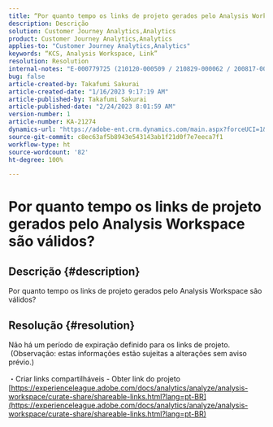 ```yaml
---
title: “Por quanto tempo os links de projeto gerados pelo Analysis Workspace são válidos?”
description: Descrição
solution: Customer Journey Analytics,Analytics
product: Customer Journey Analytics,Analytics
applies-to: "Customer Journey Analytics,Analytics"
keywords: “KCS, Analysis Workspace, Link”
resolution: Resolution
internal-notes: "E-000779725 (210120-000509 / 210829-000062 / 200817-000457 / 190620-000374)"
bug: false
article-created-by: Takafumi Sakurai
article-created-date: "1/16/2023 9:17:19 AM"
article-published-by: Takafumi Sakurai
article-published-date: "2/24/2023 8:01:59 AM"
version-number: 1
article-number: KA-21274
dynamics-url: "https://adobe-ent.crm.dynamics.com/main.aspx?forceUCI=1&pagetype=entityrecord&etn=knowledgearticle&id=6625a38d-7e95-ed11-aad1-6045bd006239"
source-git-commit: c8ec63af5b8943e543143ab1f21d0f7e7eeca7f1
workflow-type: ht
source-wordcount: '82'
ht-degree: 100%

---
```


# Por quanto tempo os links de projeto gerados pelo Analysis Workspace são válidos?

## Descrição {#description}

Por quanto tempo os links de projeto gerados pelo Analysis Workspace são válidos?

## Resolução {#resolution}


Não há um período de expiração definido para os links de projeto.  (Observação: estas informações estão sujeitas a alterações sem aviso prévio.)

・Criar links compartilháveis - Obter link do projeto
[https://experienceleague.adobe.com/docs/analytics/analyze/analysis-workspace/curate-share/shareable-links.html?lang=pt-BR](https://experienceleague.adobe.com/docs/analytics/analyze/analysis-workspace/curate-share/shareable-links.html?lang=pt-BR)
